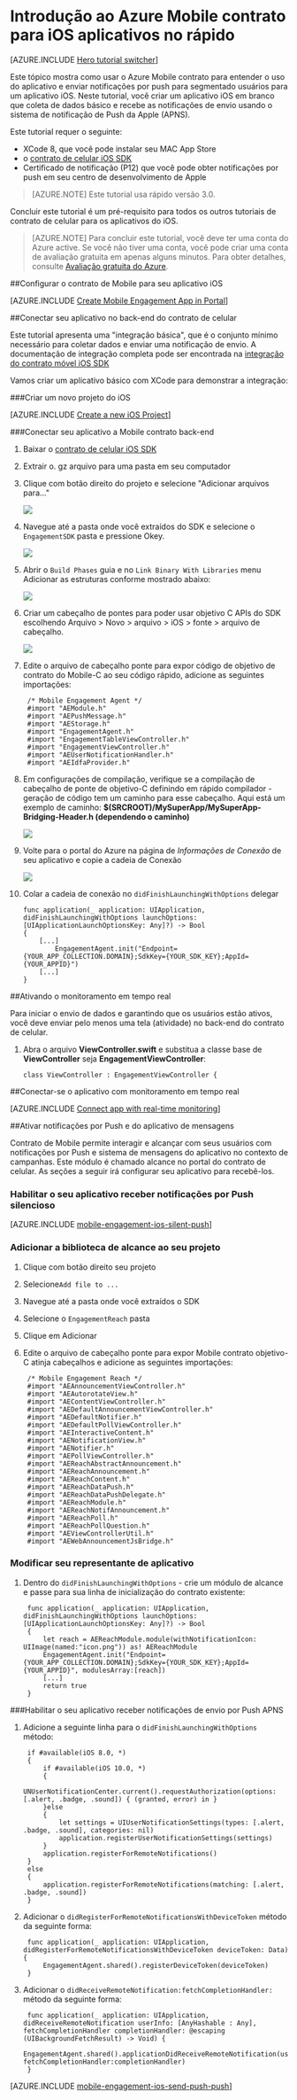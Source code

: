 <properties
    pageTitle="Introdução ao Azure Mobile contrato para iOS em rápido | Microsoft Azure"
    description="Saiba como usar o Azure Mobile contrato com a análise e notificações por Push para iOS aplicativos."
    services="mobile-engagement"
    documentationCenter="mobile"
    authors="piyushjo"
    manager="erikre"
    editor="" />

<tags
    ms.service="mobile-engagement"
    ms.workload="mobile"
    ms.tgt_pltfrm="mobile-ios"
    ms.devlang="swift"
    ms.topic="hero-article"
    ms.date="09/20/2016"
    ms.author="piyushjo" />

# <a name="get-started-with-azure-mobile-engagement-for-ios-apps-in-swift"></a>Introdução ao Azure Mobile contrato para iOS aplicativos no rápido

[AZURE.INCLUDE [Hero tutorial switcher](../../includes/mobile-engagement-hero-tutorial-switcher.md)]

Este tópico mostra como usar o Azure Mobile contrato para entender o uso do aplicativo e enviar notificações por push para segmentado usuários para um aplicativo iOS.
Neste tutorial, você criar um aplicativo iOS em branco que coleta de dados básico e recebe as notificações de envio usando o sistema de notificação de Push da Apple (APNS).

Este tutorial requer o seguinte:

+ XCode 8, que você pode instalar seu MAC App Store
+ o [contrato de celular iOS SDK]
+ Certificado de notificação (P12) que você pode obter notificações por push em seu centro de desenvolvimento de Apple

> [AZURE.NOTE] Este tutorial usa rápido versão 3.0. 

Concluir este tutorial é um pré-requisito para todos os outros tutoriais de contrato de celular para os aplicativos do iOS.

> [AZURE.NOTE] Para concluir este tutorial, você deve ter uma conta do Azure active. Se você não tiver uma conta, você pode criar uma conta de avaliação gratuita em apenas alguns minutos. Para obter detalhes, consulte [Avaliação gratuita do Azure](https://azure.microsoft.com/pricing/free-trial/?WT.mc_id=A0E0E5C02&amp;returnurl=http%3A%2F%2Fazure.microsoft.com%2Fen-us%2Fdocumentation%2Farticles%2Fmobile-engagement-ios-swift-get-started).

##<a id="setup-azme"></a>Configurar o contrato de Mobile para seu aplicativo iOS

[AZURE.INCLUDE [Create Mobile Engagement App in Portal](../../includes/mobile-engagement-create-app-in-portal-new.md)]

##<a id="connecting-app"></a>Conectar seu aplicativo no back-end do contrato de celular

Este tutorial apresenta uma "integração básica", que é o conjunto mínimo necessário para coletar dados e enviar uma notificação de envio. A documentação de integração completa pode ser encontrada na [integração do contrato móvel iOS SDK](mobile-engagement-ios-sdk-overview.md)

Vamos criar um aplicativo básico com XCode para demonstrar a integração:

###<a name="create-a-new-ios-project"></a>Criar um novo projeto do iOS

[AZURE.INCLUDE [Create a new iOS Project](../../includes/mobile-engagement-create-new-ios-app.md)]

###<a name="connect-your-app-to-mobile-engagement-backend"></a>Conectar seu aplicativo a Mobile contrato back-end

1. Baixar o [contrato de celular iOS SDK]
2. Extrair o. gz arquivo para uma pasta em seu computador
3. Clique com botão direito do projeto e selecione "Adicionar arquivos para..."

    ![][1]

4. Navegue até a pasta onde você extraídos do SDK e selecione o `EngagementSDK` pasta e pressione Okey.

    ![][2]

5. Abrir o `Build Phases` guia e no `Link Binary With Libraries` menu Adicionar as estruturas conforme mostrado abaixo:

    ![][3]

8. Criar um cabeçalho de pontes para poder usar objetivo C APIs do SDK escolhendo Arquivo > Novo > arquivo > iOS > fonte > arquivo de cabeçalho.

    ![][4]

9. Edite o arquivo de cabeçalho ponte para expor código de objetivo de contrato do Mobile-C ao seu código rápido, adicione as seguintes importações:

        /* Mobile Engagement Agent */
        #import "AEModule.h"
        #import "AEPushMessage.h"
        #import "AEStorage.h"
        #import "EngagementAgent.h"
        #import "EngagementTableViewController.h"
        #import "EngagementViewController.h"
        #import "AEUserNotificationHandler.h"
        #import "AEIdfaProvider.h"

10. Em configurações de compilação, verifique se a compilação de cabeçalho de ponte de objetivo-C definindo em rápido compilador - geração de código tem um caminho para esse cabeçalho. Aqui está um exemplo de caminho: **$(SRCROOT)/MySuperApp/MySuperApp-Bridging-Header.h (dependendo o caminho)**

    ![][6]

11. Volte para o portal do Azure na página de *Informações de Conexão* de seu aplicativo e copie a cadeia de Conexão

    ![][5]

12. Colar a cadeia de conexão no `didFinishLaunchingWithOptions` delegar

        func application(_ application: UIApplication, didFinishLaunchingWithOptions launchOptions: [UIApplicationLaunchOptionsKey: Any]?) -> Bool
        {
            [...]
                EngagementAgent.init("Endpoint={YOUR_APP_COLLECTION.DOMAIN};SdkKey={YOUR_SDK_KEY};AppId={YOUR_APPID}")
            [...]
        }

##<a id="monitor"></a>Ativando o monitoramento em tempo real

Para iniciar o envio de dados e garantindo que os usuários estão ativos, você deve enviar pelo menos uma tela (atividade) no back-end do contrato de celular.

1. Abra o arquivo **ViewController.swift** e substitua a classe base de **ViewController** seja **EngagementViewController**:

    `class ViewController : EngagementViewController {`

##<a id="monitor"></a>Conectar-se o aplicativo com monitoramento em tempo real

[AZURE.INCLUDE [Connect app with real-time monitoring](../../includes/mobile-engagement-connect-app-with-monitor.md)]

##<a id="integrate-push"></a>Ativar notificações por Push e do aplicativo de mensagens

Contrato de Mobile permite interagir e alcançar com seus usuários com notificações por Push e sistema de mensagens do aplicativo no contexto de campanhas. Este módulo é chamado alcance no portal do contrato de celular.
As seções a seguir irá configurar seu aplicativo para recebê-los.

### <a name="enable-your-app-to-receive-silent-push-notifications"></a>Habilitar o seu aplicativo receber notificações por Push silencioso

[AZURE.INCLUDE [mobile-engagement-ios-silent-push](../../includes/mobile-engagement-ios-silent-push.md)]

### <a name="add-the-reach-library-to-your-project"></a>Adicionar a biblioteca de alcance ao seu projeto

1. Clique com botão direito seu projeto
2. Selecione`Add file to ...`
3. Navegue até a pasta onde você extraídos o SDK
4. Selecione o `EngagementReach` pasta
5. Clique em Adicionar
6. Edite o arquivo de cabeçalho ponte para expor Mobile contrato objetivo-C atinja cabeçalhos e adicione as seguintes importações:

        /* Mobile Engagement Reach */
        #import "AEAnnouncementViewController.h"
        #import "AEAutorotateView.h"
        #import "AEContentViewController.h"
        #import "AEDefaultAnnouncementViewController.h"
        #import "AEDefaultNotifier.h"
        #import "AEDefaultPollViewController.h"
        #import "AEInteractiveContent.h"
        #import "AENotificationView.h"
        #import "AENotifier.h"
        #import "AEPollViewController.h"
        #import "AEReachAbstractAnnouncement.h"
        #import "AEReachAnnouncement.h"
        #import "AEReachContent.h"
        #import "AEReachDataPush.h"
        #import "AEReachDataPushDelegate.h"
        #import "AEReachModule.h"
        #import "AEReachNotifAnnouncement.h"
        #import "AEReachPoll.h"
        #import "AEReachPollQuestion.h"
        #import "AEViewControllerUtil.h"
        #import "AEWebAnnouncementJsBridge.h"

### <a name="modify-your-application-delegate"></a>Modificar seu representante de aplicativo

1. Dentro do `didFinishLaunchingWithOptions` - crie um módulo de alcance e passe para sua linha de inicialização do contrato existente:

        func application(_ application: UIApplication, didFinishLaunchingWithOptions launchOptions: [UIApplicationLaunchOptionsKey: Any]?) -> Bool 
        {
            let reach = AEReachModule.module(withNotificationIcon: UIImage(named:"icon.png")) as! AEReachModule
            EngagementAgent.init("Endpoint={YOUR_APP_COLLECTION.DOMAIN};SdkKey={YOUR_SDK_KEY};AppId={YOUR_APPID}", modulesArray:[reach])
            [...]
            return true
        }

###<a name="enable-your-app-to-receive-apns-push-notifications"></a>Habilitar o seu aplicativo receber notificações de envio por Push APNS
1. Adicione a seguinte linha para o `didFinishLaunchingWithOptions` método:

        if #available(iOS 8.0, *)
        {
            if #available(iOS 10.0, *)
            {
                UNUserNotificationCenter.current().requestAuthorization(options: [.alert, .badge, .sound]) { (granted, error) in }
            }else
            {
                let settings = UIUserNotificationSettings(types: [.alert, .badge, .sound], categories: nil)
                application.registerUserNotificationSettings(settings)
            }
            application.registerForRemoteNotifications()
        }
        else
        {
            application.registerForRemoteNotifications(matching: [.alert, .badge, .sound])
        }

2. Adicionar o `didRegisterForRemoteNotificationsWithDeviceToken` método da seguinte forma:

        func application(_ application: UIApplication, didRegisterForRemoteNotificationsWithDeviceToken deviceToken: Data) {
            EngagementAgent.shared().registerDeviceToken(deviceToken)
        }

3. Adicionar o `didReceiveRemoteNotification:fetchCompletionHandler:` método da seguinte forma:

        func application(_ application: UIApplication, didReceiveRemoteNotification userInfo: [AnyHashable : Any], fetchCompletionHandler completionHandler: @escaping (UIBackgroundFetchResult) -> Void) {
            EngagementAgent.shared().applicationDidReceiveRemoteNotification(userInfo, fetchCompletionHandler:completionHandler)
        }

[AZURE.INCLUDE [mobile-engagement-ios-send-push-push](../../includes/mobile-engagement-ios-send-push.md)]

<!-- URLs. -->
[Contrato de celular iOS SDK]: http://aka.ms/qk2rnj

<!-- Images. -->
[1]: ./media/mobile-engagement-ios-get-started/xcode-add-files.png
[2]: ./media/mobile-engagement-ios-get-started/xcode-select-engagement-sdk.png
[3]: ./media/mobile-engagement-ios-get-started/xcode-build-phases.png
[4]: ./media/mobile-engagement-ios-swift-get-started/add-header-file.png
[5]: ./media/mobile-engagement-ios-get-started/app-connection-info-page.png
[6]: ./media/mobile-engagement-ios-swift-get-started/add-bridging-header.png
